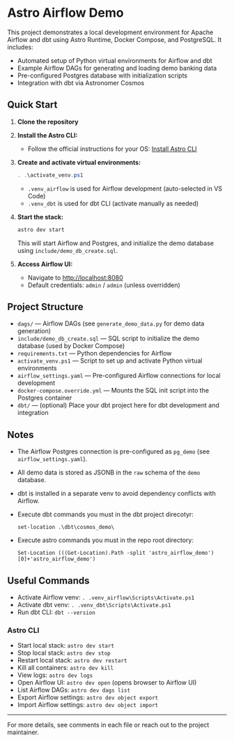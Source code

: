 # Astro Airflow Demo

This project demonstrates a local development environment for Apache Airflow and dbt using Astro Runtime, Docker Compose, and PostgreSQL. It includes:

- Automated setup of Python virtual environments for Airflow and dbt
- Example Airflow DAGs for generating and loading demo banking data
- Pre-configured Postgres database with initialization scripts
- Integration with dbt via Astronomer Cosmos

## Quick Start

1. **Clone the repository**
2. **Install the Astro CLI:**
   - Follow the official instructions for your OS: [Install Astro CLI](https://docs.astronomer.io/astro/cli/install-cli)

3. **Create and activate virtual environments:**
   ```powershell
   . .\activate_venv.ps1
   ```
   - `.venv_airflow` is used for Airflow development (auto-selected in VS Code)
   - `.venv_dbt` is used for dbt CLI (activate manually as needed)

4. **Start the stack:**
   ```sh
   astro dev start
   ```
   This will start Airflow and Postgres, and initialize the demo database using `include/demo_db_create.sql`.

5. **Access Airflow UI:**
   - Navigate to [http://localhost:8080](http://localhost:8080)
   - Default credentials: `admin` / `admin` (unless overridden)

## Project Structure

- `dags/` — Airflow DAGs (see `generate_demo_data.py` for demo data generation)
- `include/demo_db_create.sql` — SQL script to initialize the demo database (used by Docker Compose)
- `requirements.txt` — Python dependencies for Airflow
- `activate_venv.ps1` — Script to set up and activate Python virtual environments
- `airflow_settings.yaml` — Pre-configured Airflow connections for local development
- `docker-compose.override.yml` — Mounts the SQL init script into the Postgres container
- `dbt/` — (optional) Place your dbt project here for dbt development and integration

## Notes

- The Airflow Postgres connection is pre-configured as `pg_demo` (see `airflow_settings.yaml`).
- All demo data is stored as JSONB in the `raw` schema of the `demo` database.
- dbt is installed in a separate venv to avoid dependency conflicts with Airflow.
- Execute dbt commands you must in the dbt project direcotyr: 
    
  `set-location .\dbt\cosmos_demo\`
- Execute astro commands you must in the repo root directory:
    
  `Set-Location (((Get-Location).Path -split 'astro_airflow_demo')[0]+'astro_airflow_demo')`

## Useful Commands

- Activate Airflow venv:  `. .venv_airflow\Scripts\Activate.ps1`
- Activate dbt venv:      `. .venv_dbt\Scripts\Activate.ps1`
- Run dbt CLI:            `dbt --version`

### Astro CLI
- Start local stack:      `astro dev start`
- Stop local stack:       `astro dev stop`
- Restart local stack:    `astro dev restart`
- Kill all containers:    `astro dev kill`
- View logs:              `astro dev logs`
- Open Airflow UI:        `astro dev open` (opens browser to Airflow UI)
- List Airflow DAGs:      `astro dev dags list`
- Export Airflow settings: `astro dev object export`
- Import Airflow settings: `astro dev object import`

---

For more details, see comments in each file or reach out to the project maintainer.
